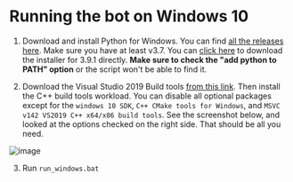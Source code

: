 # Running the bot on Windows 10

1. Download and install Python for Windows. You can find [all the releases here](https://www.python.org/downloads/windows/). Make sure you have at least v3.7. You can [click here](https://www.python.org/ftp/python/3.9.1/python-3.9.1-amd64.exe) to download the installer for 3.9.1 directly. **Make sure to check the "add python to PATH" option** or the script won't be able to find it.

2. Download the Visual Studio 2019 Build tools [from this link](https://visualstudio.microsoft.com/thank-you-downloading-visual-studio/?sku=BuildTools&rel=16). Then install the C++ build tools workload. You can disable all optional packages except for the `windows 10 SDK`, `C++ CMake tools for Windows`, and `MSVC v142 VS2019 C++ x64/x86 build tools`. See the screenshot below, and looked at the options checked on the right side. That should be all you need.

![image](https://user-images.githubusercontent.com/1307942/104216961-a77cbd00-5432-11eb-9aec-c56fcef58d2f.png)

3. Run `run_windows.bat`
